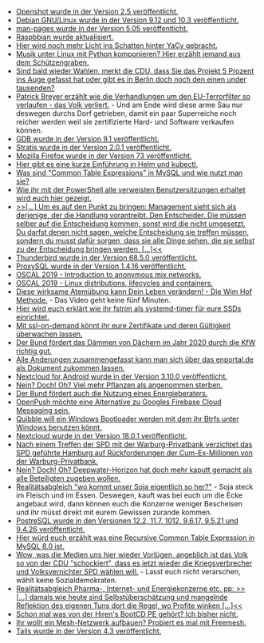 * [Openshot wurde in der Version 2.5 veröffentlicht.](https://www.pro-linux.de/news/1/27784/video-editor-openshot-250-mit-unterst%C3%BCtzung-f%C3%BCr-hardware-de-encod.html)
* [Debian GNU/Linux wurde in der Version 9.12 und 10.3 veröffentlicht.](https://www.pro-linux.de/news/1/27783/debian-gnulinux-912-und-103-freigegeben.html)
* [man-pages wurde in der Version 5.05 veröffentlicht.](http://linux-man-pages.blogspot.com/2020/02/man-pages-505-is-released.html)
* [Raspbbian wurde aktualisiert.](https://www.pro-linux.de/news/1/27782/rpi-distribution-raspbian-aktualisiert.html)
* [Hier wird noch mehr Licht ins Schatten hinter YaCy gebracht.](https://opensource.com/article/20/2/yacy-search-engine-hacks)
* [Musik unter Linux mit Python komponieren? Hier erzählt jemand aus dem Schützengraben.](https://opensource.com/article/20/2/linux-open-source-music)
* [Sind bald wieder Wahlen, merkt die CDU, dass Sie das Projekt 5 Prozent ins Auge gefasst hat oder gibt es in Berlin doch noch den einen under tausenden?](https://tuxproject.de/blog/2020/02/plini-pastures/)
* [Patrick Breyer erzählt wie die Verhandlungen um den EU-Terrorfilter so verlaufen - das Volk verliert.](https://www.patrick-breyer.de/?p=589520) - Und am Ende wird diese arme Sau nur deswegen durchs Dorf getrieben, damit ein paar Superreiche noch reicher werden weil sie zertifizierte Hard- und Software verkaufen können.
* [GDB wurde in der Version 9.1 veröffentlicht.](https://sourceware.org/git/gitweb.cgi?p=binutils-gdb.git;a=blob_plain;f=gdb/NEWS;hb=gdb-9.1-release)
* [Stratis wurde in der Version 2.0.1 veröffentlicht.](https://www.phoronix.com/scan.php?page=news_item&px=Stratis-2.0.1-Released)
* [Mozilla Firefox wurde in der Version 73 veröffentlicht.](http://www.phoronix.com/scan.php?page=news_item&px=Firefox-73-Released)
* [Hier gibt es eine kurze Einführung in Helm und kubectl.](https://opensource.com/article/20/2/kubectl-helm-commands)
* [Was sind "Common Table Expressions" in MySQL und wie nutzt man sie?](https://www.percona.com/blog/2020/02/10/introduction-to-mysql-8-0-common-table-expressions-part-1/)
* [Wie ihr mit der PowerShell alle verweisten Benutzersitzungen erhaltet wird euch hier gezeigt.](https://www.powershellbros.com/disconnected-sessions-domain-controllers/)
* [>>[...] Um es auf den Punkt zu bringen: Management sieht sich als derjenige, der die Handlung vorantreibt. Den Entscheider. Die müssen selber auf die Entscheidung kommen, sonst wird die nicht umgesetzt. Du darfst denen nicht sagen, welche Entscheidung sie treffen müssen, sondern du musst dafür sorgen, dass sie alle Dinge sehen, die sie selbst zu der Entscheidung bringen werden. [...]<<](https://blog.fefe.de/?ts=a0bd7f89)
* [Thunderbird wurde in der Version 68.5.0 veröffentlicht.](https://www.ghacks.net/2020/02/12/thunderbird-68-5-0-out-with-new-features-and-security-updates/)
* [ProxySQL wurde in der Version 1.4.16 veröffentlicht.](https://www.percona.com/blog/2020/02/11/proxysql-1-4-16-and-updated-proxysql-admin-tool/)
* [OSCAL 2019 - Introduction to anonymous mix networks.](https://mirror.netcologne.de/CCC/events/oscal/2019/h264-hd/oscal2019-11-eng-Introduction_to_Anonymous_Mix_Networks_hd.mp4)
* [OSCAL 2019 - Linux distributions, lifecycles and containers.](https://berlin-ak.ftp.media.ccc.de/events/oscal/2019/h264-hd/oscal2019-7-eng-Linux_distributions_lifecycles_and_containers_hd.mp4)
* [Diese wirksame Atemübung kann Dein Leben verändern! - Die Wim Hof Methode.](https://www.welt-im-wandel.tv/video/diese-wirksame-atemuebung-kann-dein-leben-veraendern-die-wim-hof-methode/) - Das Video geht keine fünf Minuten.
* [Hier wird euch erklärt wie ihr fstrim als systemd-timer für eure SSDs einrichtet.](https://opensource.com/article/20/2/trim-solid-state-storage-linux)
* [Mit ssl-on-demand könnt ihr eure Zertifikate und deren Gültigkeit überwachen lassen.](https://opensource.com/article/20/2/ssl-demand)
* [Der Bund fördert das Dämmen von Dächern im Jahr 2020 durch die KfW richtig gut.](https://www.sonnenseite.com/de/tipps/so-dmmen-hauseigentmer-ihr-dach-richtig.html)
* [Alle Änderungen zusammengefasst kann man sich über das enportal.de als Dokument zukommen lassen.](https://www.enportal.de/infobroschure-energiekosten-2020/)
* [Nextcloud for Android wurde in der Version 3.10.0 veröffentlicht.](https://nextcloud.com/blog/nextcloud-3-10-0-for-android-is-here-bringing-collaborative-tools-dark-mode-rich-workspaces-and-more/)
* [Nein? Doch! Oh? Viel mehr Pflanzen als angenommen sterben.](https://www.sonnenseite.com/de/umwelt/viele-pflanzenarten-wohl-strker-gefhrdet-als-bisher-angenommen.html)
* [Der Bund fördert auch die Nutzung eines Energieberaters.](https://www.sonnenseite.com/de/tipps/bund-erhht-zuschsse-fr-gebudeenergieberatung.html)
* [OpenPush möchte eine Alternative zu Googles Firebase Cloud Messaging sein.](https://www.kuketz-blog.de/openpush-open-source-alternative-zu-google-firebase-cloud-messaging/)
* [Quibble will ein Windows Bootloader werden mit dem ihr Btrfs unter Windows benutzen könnt.](https://www.phoronix.com/scan.php?page=news_item&px=Quibble-Open-Source-Windows-BL)
* [Nextcloud wurde in der Version 18.0.1 veröffentlicht.](https://nextcloud.com/blog/nextcloud-18-0-1-is-out/)
* [Nach einem Treffen der SPD mit der Warburg-Privatbank verzichtet das SPD geführte Hamburg auf Rückforderungen der Cum-Ex-Millionen von der Warburg-Privatbank.](https://blog.fefe.de/?ts=a0bbf266)
* [Nein? Doch! Oh? Deepwater-Horizon hat doch mehr kaputt gemacht als alle Beteiligten zugeben wollen.](https://blog.fefe.de/?ts=a0bbcbad)
* [Realitätsabgleich "wo kommt unser Soja eigentlich so her?"](https://netzfrauen.org/2020/02/13/argentinien-3/) - Soja steck im Fleisch und im Essen. Deswegen, kauft was bei euch um die Ecke angebaut wird, dann können euch die Konzerne weniger Bescheisen und ihr müsst direkt mit eurem Gewissen zurande kommen.
* [PostreSQL wurde in den Versionen 12.2, 11.7, 1012, 9.6.17, 9.5.21 und 9.4.26 veröffentlicht.](https://www.postgresql.org/about/news/2011/)
* [Hier würd euch erzählt was eine Recursive Common Table Expression in MySQL 8.0 ist.](https://www.percona.com/blog/2020/02/13/introduction-to-mysql-8-0-recursive-common-table-expression-part-2/)
* [Wow, was die Medien uns hier wieder Vorlügen, angeblich ist das Volk so von der CDU "schockiert", dass es jetzt wieder die Kriegsverbrecher und Volksvernichter SPD wählen will.](https://blog.fefe.de/?ts=a0bb00a3) - Lasst euch nicht verarschen, wählt keine Sozialdemokraten.
* [Realitätsabgleich Pharma-, Internet- und Energiekonzerne etc. pp: >>[...] damals wie heute sind Selbstüberschätzung und mangelnde Reflektion des eigenen Tuns dort die Regel, wo Profite winken [...]<<](https://www.kuketz-blog.de/digitaler-hustensaft-ein-kommentar-zum-scheitern-der-e-privacy-verordnung/)
* [Schon mal was von der Hiren's BootCD PE gehört? Ich bisher nicht.](https://www.hirensbootcd.org/download/)
* [Ihr wollt ein Mesh-Netzwerk aufbauen? Probiert es mal mit Freemesh.](https://opensource.com/article/20/2/mesh-network-freemesh)
* [Tails wurde in der Version 4.3 veröffentlicht.](https://www.pro-linux.de/news/1/27797/tails-43-verbessert-sicherheit.html)
